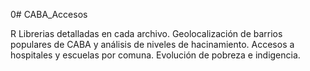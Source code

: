 0# CABA_Accesos

R
Librerias detalladas en cada archivo. 
Geolocalización de barrios populares de CABA y análisis de niveles de hacinamiento. 
Accesos a hospitales y escuelas por comuna.
Evolución de pobreza e indigencia.
